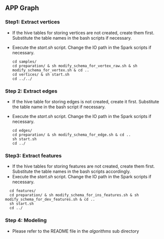 ## APP Graph

### Step1: Extract vertices
* If the hive tables for storing vertices are not created, create them first. Substitute the table names in the bash scripts if necessary.
* Execute the *start.sh* script. Change the IO path in the Spark scripts if necessary.

  ```
  cd samples/
  cd preparation/ & sh modify_schema_for_vertex_raw.sh & sh modify_schema_for_vertex.sh & cd ..
  cd vertices/ & sh start.sh
  cd ../../
  ```

### Step 2: Extract edges
* If the hive table for storing edges is not created, create it first. Substitute the table name in the bash script if necessary.
* Execute the *start.sh* script. Change the IO path in the Spark scripts if necessary.

  ```
  cd edges/
  cd preparation/ & sh modify_schema_for_edge.sh & cd ..
  sh start.sh
  cd ../
  ```

### Step3: Extract features
* If the hive tables for storing features are not created, create them first. Substitute the table names in the bash scripts accordingly.
* Execute the *start.sh* script. Change the IO path in the Spark scripts if necessary.

```
  cd features/
  cd preparation/ & sh modify_schema_for_ins_features.sh & sh modify_schema_for_dev_features.sh & cd ..
  sh start.sh
  cd ../
```

### Step 4: Modeling
* Please refer to the README file in the *algorithms* sub directory
